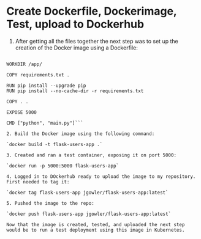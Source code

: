 # Create Dockerfile, Dockerimage, Test, upload to Dockerhub

1. After getting all the files together the next step was to set up the creation of the Docker image using a Dockerfile:

```FROM python:3.12-slim

WORKDIR /app/

COPY requirements.txt .

RUN pip install --upgrade pip
RUN pip install --no-cache-dir -r requirements.txt

COPY . .

EXPOSE 5000

CMD ["python", "main.py"]```

2. Build the Docker image using the following command:

`docker build -t flask-users-app .`

3. Created and ran a test container, exposing it on port 5000:

`docker run -p 5000:5000 flask-users-app`

4. Logged in to DOckerhub ready to upload the image to my repository. First needed to tag it:

`docker tag flask-users-app jgowler/flask-users-app:latest`

5. Pushed the image to the repo:

`docker push flask-users-app jgowler/flask-users-app:latest`

Now that the image is created, tested, and uploaded the next step would be to run a test deployment using this image in Kubernetes.
